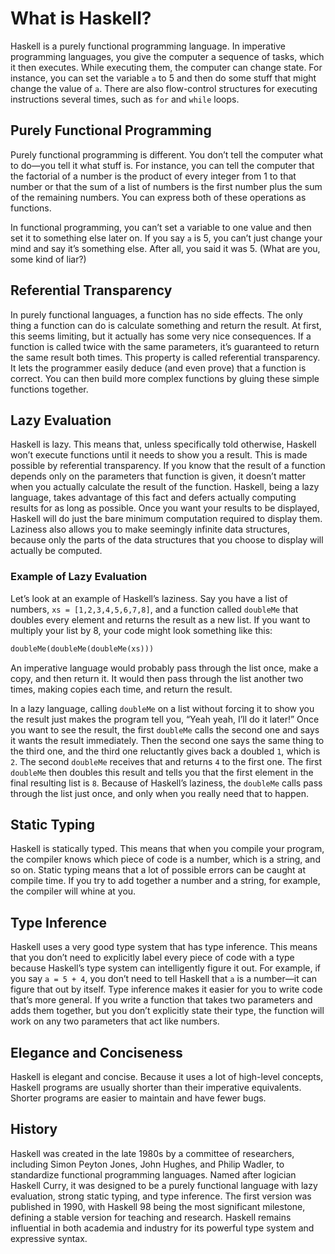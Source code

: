 # What is Haskell?

Haskell is a purely functional programming language. In imperative programming languages, you give the computer a sequence of tasks, which it then executes. While executing them, the computer can change state. For instance, you can set the variable `a` to 5 and then do some stuff that might change the value of `a`. There are also flow-control structures for executing instructions several times, such as `for` and `while` loops.

## Purely Functional Programming

Purely functional programming is different. You don’t tell the computer what to do—you tell it what stuff is. For instance, you can tell the computer that the factorial of a number is the product of every integer from 1 to that number or that the sum of a list of numbers is the first number plus the sum of the remaining numbers. You can express both of these operations as functions.

In functional programming, you can’t set a variable to one value and then set it to something else later on. If you say `a` is 5, you can’t just change your mind and say it’s something else. After all, you said it was 5. (What are you, some kind of liar?)

## Referential Transparency

In purely functional languages, a function has no side effects. The only thing a function can do is calculate something and return the result. At first, this seems limiting, but it actually has some very nice consequences. If a function is called twice with the same parameters, it’s guaranteed to return the same result both times. This property is called referential transparency. It lets the programmer easily deduce (and even prove) that a function is correct. You can then build more complex functions by gluing these simple functions together.

## Lazy Evaluation

Haskell is lazy. This means that, unless specifically told otherwise, Haskell won’t execute functions until it needs to show you a result. This is made possible by referential transparency. If you know that the result of a function depends only on the parameters that function is given, it doesn’t matter when you actually calculate the result of the function. Haskell, being a lazy language, takes advantage of this fact and defers actually computing results for as long as possible. Once you want your results to be displayed, Haskell will do just the bare minimum computation required to display them. Laziness also allows you to make seemingly infinite data structures, because only the parts of the data structures that you choose to display will actually be computed.

### Example of Lazy Evaluation

Let’s look at an example of Haskell’s laziness. Say you have a list of numbers, `xs = [1,2,3,4,5,6,7,8]`, and a function called `doubleMe` that doubles every element and returns the result as a new list. If you want to multiply your list by 8, your code might look something like this:

```haskell
doubleMe(doubleMe(doubleMe(xs)))
```

An imperative language would probably pass through the list once, make a copy, and then return it. It would then pass through the list another two times, making copies each time, and return the result.

In a lazy language, calling `doubleMe` on a list without forcing it to show you the result just makes the program tell you, “Yeah yeah, I’ll do it later!” Once you want to see the result, the first `doubleMe` calls the second one and says it wants the result immediately. Then the second one says the same thing to the third one, and the third one reluctantly gives back a doubled `1`, which is `2`. The second `doubleMe` receives that and returns `4` to the first one. The first `doubleMe` then doubles this result and tells you that the first element in the final resulting list is `8`. Because of Haskell’s laziness, the `doubleMe` calls pass through the list just once, and only when you really need that to happen.

## Static Typing

Haskell is statically typed. This means that when you compile your program, the compiler knows which piece of code is a number, which is a string, and so on. Static typing means that a lot of possible errors can be caught at compile time. If you try to add together a number and a string, for example, the compiler will whine at you.

## Type Inference

Haskell uses a very good type system that has type inference. This means that you don’t need to explicitly label every piece of code with a type because Haskell’s type system can intelligently figure it out. For example, if you say `a = 5 + 4`, you don’t need to tell Haskell that `a` is a number—it can figure that out by itself. Type inference makes it easier for you to write code that’s more general. If you write a function that takes two parameters and adds them together, but you don’t explicitly state their type, the function will work on any two parameters that act like numbers.

## Elegance and Conciseness

Haskell is elegant and concise. Because it uses a lot of high-level concepts, Haskell programs are usually shorter than their imperative equivalents. Shorter programs are easier to maintain and have fewer bugs.

## History

Haskell was created in the late 1980s by a committee of researchers, including Simon Peyton Jones, John Hughes, and Philip Wadler, to standardize functional programming languages. Named after logician Haskell Curry, it was designed to be a purely functional language with lazy evaluation, strong static typing, and type inference. The first version was published in 1990, with Haskell 98 being the most significant milestone, defining a stable version for teaching and research. Haskell remains influential in both academia and industry for its powerful type system and expressive syntax.